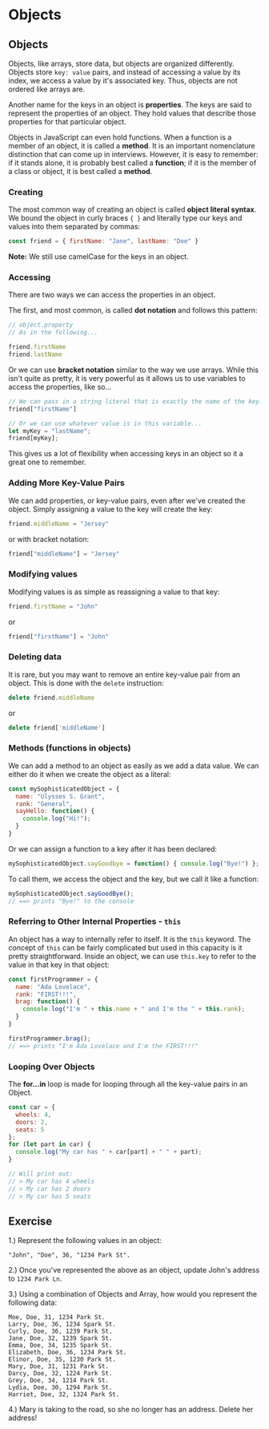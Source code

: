 # Objects

## Objects

Objects, like arrays, store data, but objects are organized differently. Objects store `key: value` pairs, and instead of accessing a value by its index, we access a value by it's associated key. Thus, objects are not ordered like arrays are.

Another name for the keys in an object is **properties**. The keys are said to represent the properties of an object. They hold values that describe those properties for that particular object.

Objects in JavaScript can even hold functions. When a function is a member of an object, it is called a **method**. It is an important nomenclature distinction that can come up in interviews. However, it is easy to remember: if it stands alone, it is probably best called a **function**; if it is the member of a class or object, it is best called a **method**.

### Creating

The most common way of creating an object is called **object literal syntax**. We bound the object in curly braces `{ }` and literally type our keys and values into them separated by commas:

```javascript
const friend = { firstName: "Jane", lastName: "Doe" }
```

**Note:** We still use camelCase for the keys in an object.

### Accessing

There are two ways we can access the properties in an object.

The first, and most common, is called **dot notation** and follows this pattern:

```javascript
// object.property
// As in the following...

friend.firstName
friend.lastName
```

Or we can use **bracket notation** similar to the way we use arrays. While this isn't quite as pretty, it is very powerful as it allows us to use variables to access the properties, like so...

```javascript
// We can pass in a string literal that is exactly the name of the key...
friend["firstName"]

// Or we can use whatever value is in this variable...
let myKey = "lastName";
friend[myKey];
```

This gives us a lot of flexibility when accessing keys in an object so it a great one to remember.

### Adding More Key-Value Pairs

We can add properties, or key-value pairs, even after we've created the object. Simply assigning a value to the key will create the key:

```javascript
friend.middleName = "Jersey"
```

or with bracket notation:

```javascript
friend["middleName"] = "Jersey"
```

### Modifying values

Modifying values is as simple as reassigning a value to that key:

```javascript
friend.firstName = "John"
```

or

```javascript
friend["firstName"] = "John"
```

### Deleting data

It is rare, but you may want to remove an entire key-value pair from an object. This is done with the `delete` instruction:

```javascript
delete friend.middleName
```

or

```javascript
delete friend['middleName']
```

### Methods \(functions in objects\)

We can add a method to an object as easily as we add a data value. We can either do it when we create the object as a literal:

```javascript
const mySophisticatedObject = {
  name: "Ulysses S. Grant",
  rank: "General",
  sayHello: function() {
    console.log("Hi!");
  }
}
```

Or we can assign a function to a key after it has been declared:

```javascript
mySophisticatedObject.sayGoodbye = function() { console.log("Bye!") };
```

To call them, we access the object and the key, but we call it like a function:

```javascript
mySophisticatedObject.sayGoodBye();
// ==> prints "Bye!" to the console
```

### Referring to Other Internal Properties - `this`

An object has a way to internally refer to itself. It is the `this` keyword. The concept of `this` can be fairly complicated but used in this capacity is it pretty straightforward. Inside an object, we can use `this.key` to refer to the value in that key in that object:

```javascript
const firstProgrammer = {
  name: "Ada Lovelace",
  rank: "FIRST!!!",
  brag: function() {
    console.log("I'm " + this.name + " and I'm the " + this.rank);
  }
}

firstProgrammer.brag();
// ==> prints "I'm Ada Lovelace and I'm the FIRST!!!"
```

### Looping Over Objects

The **for...in** loop is made for looping through all the key-value pairs in an Object.

```javascript
const car = {
  wheels: 4,
  doors: 2,
  seats: 5
};
for (let part in car) {
  console.log("My car has " + car[part] + " " + part);
}

// Will print out:
// > My car has 4 wheels
// > My car has 2 doors
// > My car has 5 seats
```

## Exercise

1.\) Represent the following values in an object:

```text
"John", "Doe", 36, "1234 Park St".
```

2.\) Once you've represented the above as an object, update John's address to `1234 Park Ln`.

3.\) Using a combination of Objects and Array, how would you represent the following data:

```text
Moe, Doe, 31, 1234 Park St.
Larry, Doe, 36, 1234 Spark St.
Curly, Doe, 36, 1239 Park St.
Jane, Doe, 32, 1239 Spark St.
Emma, Doe, 34, 1235 Spark St.
Elizabeth, Doe, 36, 1234 Park St.
Elinor, Doe, 35, 1230 Park St.
Mary, Doe, 31, 1231 Park St.
Darcy, Doe, 32, 1224 Park St.
Grey, Doe, 34, 1214 Park St.
Lydia, Doe, 30, 1294 Park St.
Harriet, Doe, 32, 1324 Park St.
```

4.\) Mary is taking to the road, so she no longer has an address. Delete her address!

